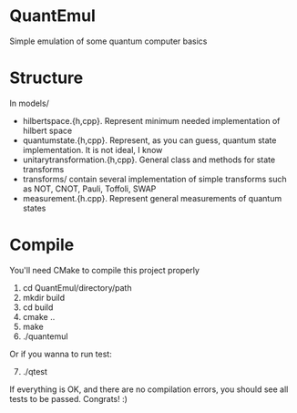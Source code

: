 QuantEmul
=========

Simple emulation of some quantum computer basics

Structure
=========
In models/
- hilbertspace.{h,cpp}. Represent minimum needed implementation of hilbert space
- quantumstate.{h,cpp}. Represent, as you can guess, quantum state implementation. It is not ideal, I know
- unitarytransformation.{h,cpp}. General class and methods for state transforms
- transforms/ contain several implementation of simple transforms such as NOT, CNOT, Pauli, Toffoli, SWAP
- measurement.{h.cpp}. Represent general measurements of quantum states

Compile
=======
You'll need CMake to compile this project properly

1. cd QuantEmul/directory/path
2. mkdir build
3. cd build
4. cmake ..
5. make
6. ./quantemul

Or if you wanna to run test:

7. ./qtest

If everything is OK, and there are no compilation errors, you should see all tests to be passed. Congrats! :)

